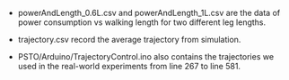 * powerAndLength_0.6L.csv and powerAndLength_1L.csv are the data of power consumption vs walking length for two different leg lengths.

* trajectory.csv record the average trajectory from simulation.

* PSTO/Arduino/TrajectoryControl.ino also contains the trajectories we used in the real-world experiments from line 267 to line 581.
